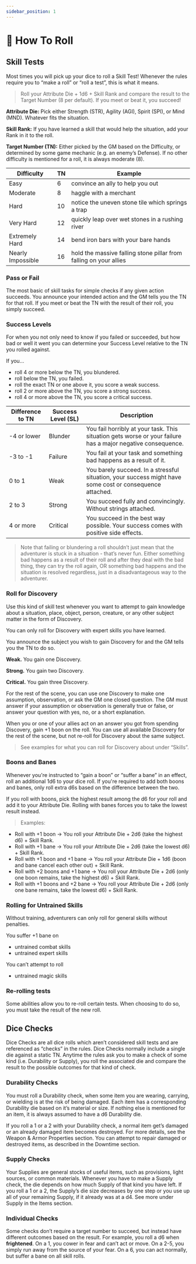 ```yaml
---
sidebar_position: 1
---
```


# 🎲 How To Roll

## Skill Tests

Most times you will pick up your dice to roll a Skill Test! Whenever the rules require you to “make a roll” or “roll a test”, this is what it means.

> Roll your Attribute Die + 1d6 + Skill Rank and compare the result to the Target Number (8 per default). If you meet or beat it, you succeed!
> 

**Attribute Die:** Pick either Strength (STR), Agility (AGI), Spirit (SPI), or Mind (MND). Whatever fits the situation.

**Skill Rank:** If you have learned a skill that would help the situation, add your Rank in it to the roll.

**Target Number (TN):** Either picked by the GM based on the Difficulty, or determined by some game mechanic (e.g. an enemy’s Defense). If no other difficulty is mentioned for a roll, it is always moderate (8).

| Difficulty | TN | Example |
| --- | --- | --- |
| Easy | 6 | convince an ally to help you out |
| Moderate | 8 | haggle with a merchant |
| Hard | 10 | notice the uneven stone tile which springs a trap |
| Very Hard | 12 | quickly leap over wet stones in a rushing river |
| Extremely Hard | 14 | bend iron bars with your bare hands |
| Nearly Impossible | 16 | hold the massive falling stone pillar from falling on your allies |

### Pass or Fail

The most basic of skill tasks for simple checks if any given action succeeds. You announce your intended action and the GM tells you the TN for that roll. If you meet or beat the TN with the result of their roll, you simply succeed.

### Success Levels

For when you not only need to know if you failed or succeeded, but how bad or well it went you can determine your Success Level relative to the TN you rolled against.

If you…

- roll 4 or more below the TN, you blundered.
- roll below the TN, you failed.
- roll the exact TN or one above it, you score a weak success.
- roll 2 or more above the TN, you score a strong success.
- roll 4 or more above the TN, you score a critical success.

| Difference to TN | Success Level (SL) | Description |
| --- | --- | --- |
| -4 or lower | Blunder | You fail horribly at your task. This situation gets worse or your failure has a major negative consequence. |
| -3 to -1 | Failure | You fail at your task and something bad happens as a result of it. |
| 0 to 1 | Weak | You barely succeed. In a stressful situation, your success might have some cost or consequence attached. |
| 2 to 3 | Strong | You succeed fully and convincingly. Without strings attached. |
| 4 or more | Critical | You succeed in the best way possible. Your success comes with positive side effects. |

> Note that failing or blundering a roll shouldn’t just mean that the adventurer is stuck in a situation - that’s never fun. Either something bad happens as a result of their roll and after they deal with the bad thing, they can try the roll again, OR something bad happens and the situation is resolved regardless, just in a disadvantageous way to the adventurer.
> 

### Roll for Discovery

Use this kind of skill test whenever you want to attempt to gain knowledge about a situation, place, object, person, creature, or any other subject matter in the form of Discovery.

You can only roll for Discovery with expert skills you have learned.

You announce the subject you wish to gain Discovery for and the GM tells you the TN to do so.

**Weak.** You gain one Discovery.

**Strong.** You gain two Discovery.

**Critical.** You gain three Discovery.

For the rest of the scene, you can use one Discovery to make one assumption, observation, or ask the GM one closed question. The GM must answer if your assumption or observation is generally true or false, or answer your question with yes, no, or a short explanation.

When you or one of your allies act on an answer you got from spending Discovery, gain +1 boon on the roll. You can use all available Discovery for the rest of the scene, but not re-roll for Discovery about the same subject.

> See examples for what you can roll for Discovery about under “Skills”.
> 

### Boons and Banes

Whenever you're instructed to “gain a boon” or “suffer a bane” in an effect, roll an additional 1d6 to your dice roll. If you're required to add both boons and banes, only roll extra d6s based on the difference between the two.

If you roll with boons, pick the highest result among the d6 for your roll and add it to your Attribute Die. Rolling with banes forces you to take the lowest result instead.

> Examples:
- Roll with +1 boon → You roll your Attribute Die + 2d6 (take the highest d6) + Skill Rank.
- Roll with +1 bane → You roll your Attribute Die + 2d6 (take the lowest d6) + Skill Rank.
- Roll with +1 boon and +1 bane → You roll your Attribute Die + 1d6 (boon and bane cancel each other out) + Skill Rank.
- Roll with +2 boons and +1 bane → You roll your Attribute Die + 2d6 (only one boon remains, take the highest d6) + Skill Rank.
- Roll with +1 boons and +2 bane → You roll your Attribute Die + 2d6 (only one bane remains, take the lowest d6) + Skill Rank.
>

### Rolling for Untrained Skills

Without training, adventurers can only roll for general skills without penalties.

You suffer +1 bane on

- untrained combat skills
- untrained expert skills

You can’t attempt to roll

- untrained magic skills

### Re-rolling tests

Some abilities allow you to re-roll certain tests. When choosing to do so, you must take the result of the new roll.

## Dice Checks

Dice Checks are all dice rolls which aren’t considered skill tests and are referenced as “checks” in the rules. Dice Checks normally include a single die against a static TN. Anytime the rules ask you to make a check of some kind (i.e. Durability or Supply), you roll the associated die and compare the result to the possible outcomes for that kind of check.

### Durability Checks

You must roll a Durability check, when some item you are wearing, carrying, or wielding is at the risk of being damaged. Each item has a corresponding Durability die based on it’s material or size. If nothing else is mentioned for an item, it is always assumed to have a d6 Durability die.

If you roll a 1 or a 2 with your Durability check, a normal item get’s damaged or an already damaged item becomes destroyed. For more details, see the Weapon & Armor Properties section. You can attempt to repair damaged or destroyed items, as described in the Downtime section.

### Supply Checks

Your Supplies are general stocks of useful items, such as provisions, light sources, or common materials. Whenever you have to make a Supply check, the die depends on how much Supply of that kind you have left. If you roll a 1 or a 2, the Supply’s die size decreases by one step or you use up all of your remaining Supply, if it already was at a d4. See more under Supply in the Items section.

### Individual Checks

Some checks don’t require a target number to succeed, but instead have different outcomes based on the result. For example, you roll a d6 when **frightened**. On a 1, you cower in fear and can’t act or move. On a 2-5, you simply run away from the source of your fear. On a 6, you can act normally, but suffer a bane on all skill rolls.
